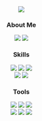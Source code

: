 <div align="center">
  <img src="https://capsule-render.vercel.app/api?type=blur&color=FFDDFF&height=300&section=header&text=Not%20Perfect,%20But%20Better%20Than%20Yesterday&fontSize=30&fontColor=FFFFFF">
  
  <h3>About Me</h3>
  <img src="https://img.shields.io/badge/Gmail-EA4335?style=for-the-badge&logo=Gmail&logoColor=white">
  <img src="https://img.shields.io/badge/Velog-20C997?style=for-the-badge&logo=Velog&logoColor=white">
  
  <h3>Skills</h3>
  <img src="https://img.shields.io/badge/Flutter-02569B?style=for-the-badge&logo=Flutter&logoColor=white">
  <img src="https://img.shields.io/badge/Dart-0175C2?style=for-the-badge&logo=Dart&logoColor=white">
  <img src="https://img.shields.io/badge/React Native-61DAFB?style=for-the-badge&logo=React&logoColor=white">
  </br>
  <img src="https://img.shields.io/badge/JavaScript-F7DF1E?style=for-the-badge&logo=JavaScript&logoColor=white">
  <img src="https://img.shields.io/badge/TypeScript-3178C6?style=for-the-badge&logo=TypeScript&logoColor=white">

  <h3>Tools</h3>
  <img src="https://img.shields.io/badge/Xcode-147EFB?style=for-the-badge&logo=Xcode&logoColor=white">
  <img src="https://img.shields.io/badge/Android Studio-3DDC84?style=for-the-badge&logo=AndroidStudio&logoColor=white">
  <img src="https://img.shields.io/badge/Webstorm-000000?style=for-the-badge&logo=Webstorm&logoColor=white">
  </br>
  <img src="https://img.shields.io/badge/Docker-2496ED?style=for-the-badge&logo=Docker&logoColor=white">
  <img src="https://img.shields.io/badge/Postman-FF6C37?style=for-the-badge&logo=Postman&logoColor=white">
  <img src="https://img.shields.io/badge/Figma-F24E1E?style=for-the-badge&logo=Figma&logoColor=white">

  </br>
</div>
